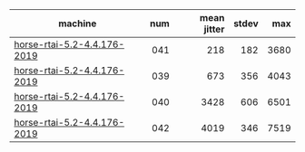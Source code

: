 | machine                                                              | num | mean jitter | stdev | max  |
|----------------------------------------------------------------------|----:|------------:|------:|-----:|
| [horse-rtai-5.2-4.4.176-2019](horse-rtai-5.2-4.4.176-2019/report.md) | 041 |         218 |   182 | 3680 |
| [horse-rtai-5.2-4.4.176-2019](horse-rtai-5.2-4.4.176-2019/report.md) | 039 |         673 |   356 | 4043 |
| [horse-rtai-5.2-4.4.176-2019](horse-rtai-5.2-4.4.176-2019/report.md) | 040 |        3428 |   606 | 6501 |
| [horse-rtai-5.2-4.4.176-2019](horse-rtai-5.2-4.4.176-2019/report.md) | 042 |        4019 |   346 | 7519 |
